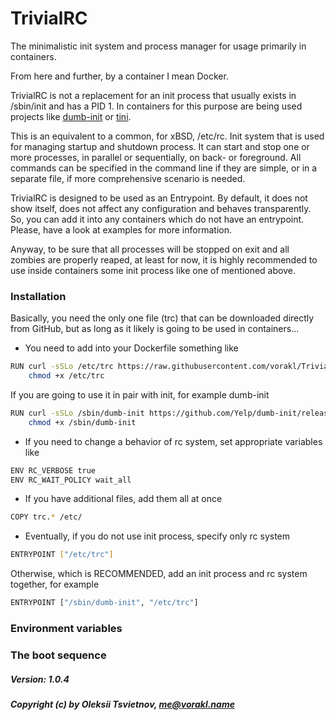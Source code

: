# TrivialRC

The minimalistic init system and process manager for usage primarily in containers.

From here and further, by a container I mean Docker.

TrivialRC is not a replacement for an init process that usually exists in /sbin/init
and has a PID 1. In containers for this purpose are being used projects like
[dumb-init](https://github.com/Yelp/dumb-init) or [tini](https://github.com/krallin/tini).

This is an equivalent to a common, for xBSD, /etc/rc. Init system that is used for
managing startup and shutdown process. It can start and stop one or more processes,
in parallel or sequentially, on back- or foreground. All commands can be specified
in the command line if they are simple, or in a separate file, if more comprehensive
scenario is needed.

TrivialRC is designed to be used as an Entrypoint. By default, it does not show itself,
does not affect any configuration and behaves transparently. So, you can add it into
any containers which do not have an entrypoint. Please, have a look at examples for more information.

Anyway, to be sure that all processes will be stopped on exit and all zombies are properly reaped,
at least for now, it is highly recommended to use inside containers some init process like one
of mentioned above.


### Installation

Basically, you need the only one file (trc) that can be downloaded directly from GitHub,
but as long as it likely is going to be used in containers...

- You need to add into your Dockerfile something like

```bash
RUN curl -sSLo /etc/trc https://raw.githubusercontent.com/vorakl/TrivialRC/master/trc && \
    chmod +x /etc/trc
```

If you are going to use it in pair with init, for example dumb-init

```bash
RUN curl -sSLo /sbin/dumb-init https://github.com/Yelp/dumb-init/releases/download/v1.0.1/dumb-init_1.0.1_amd64 && \
    chmod +x /sbin/dumb-init
```

- If you need to change a behavior of rc system, set appropriate variables like

```bash
ENV RC_VERBOSE true
ENV RC_WAIT_POLICY wait_all
```

- If you have additional files, add them all at once

```bash
COPY trc.* /etc/
```

- Eventually, if you do not use init process, specify only rc system

```bash
ENTRYPOINT ["/etc/trc"]
```

Otherwise, which is RECOMMENDED, add an init process and rc system together, for example

```bash
ENTRYPOINT ["/sbin/dumb-init", "/etc/trc"]
```

### Environment variables

### The boot sequence


##### Version: 1.0.4
##### Copyright (c) by Oleksii Tsvietnov, me@vorakl.name
